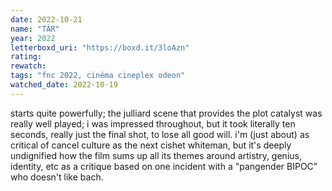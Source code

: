 ```yaml
---
date: 2022-10-21
name: "TÁR"
year: 2022
letterboxd_uri: "https://boxd.it/3loAzn"
rating: 
rewatch: 
tags: "fnc 2022, cinéma cineplex odeon"
watched_date: 2022-10-19
---
```


starts quite powerfully; the julliard scene that provides the plot catalyst was really well played; i was impressed throughout, but it took literally ten seconds, really just the final shot, to lose all good will. i'm (just about) as critical of cancel culture as the next cishet whiteman, but it's deeply undignified how the film sums up all its themes around artistry, genius, identity, etc as a critique based on one incident with a "pangender BIPOC" who doesn't like bach.
